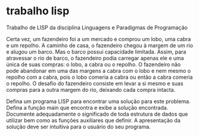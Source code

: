 # trabalho lisp
Trabalho de LISP da disciplina Linguagens e Paradigmas de Programação

Certa vez, um fazendeiro foi a um mercado e comprou um lobo, uma cabra e um
repolho. A caminho de casa, o fazendeiro chegou à margem de um rio e alugou um
barco. Mas o barco possui capacidade limitada. Assim, para atravessar o rio de
barco, o fazendeiro podia carregar apenas ele e uma única de suas compras: o lobo,
a cabra ou o repolho. O fazendeiro não pode abandonar em uma das margens a
cabra com o lobo e nem mesmo o repolho com a cabra, pois o lobo comeria a cabra
ou então a cabra comeria o repolho. O desafio do fazendeiro consiste em levar a si
mesmo e suas compras para a outra margem do rio, deixando cada compra intacta.

Defina um programa LISP para encontrar uma solução para este problema. Defina a
função main que encontra e exibe a solução encontrada. Documente
adequadamente o significado de toda estrutura de dados que utilizar bem como as
funções auxiliares que definir. A apresentação da solução deve ser intuitiva para o
usuário do seu programa.
